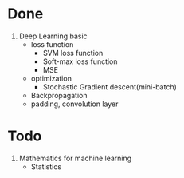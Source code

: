 # Done

1. Deep Learning basic
    - loss function
        - SVM loss function
        - Soft-max loss function
        - MSE
    - optimization
        - Stochastic Gradient descent(mini-batch)
    - Backpropagation
    - padding, convolution layer

# Todo

1. Mathematics for machine learning
    - Statistics
